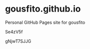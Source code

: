 # gousfito.github.io
Personal GitHub Pages site for gousfito


























































Se4zV5f

gNjwT7SJJG
